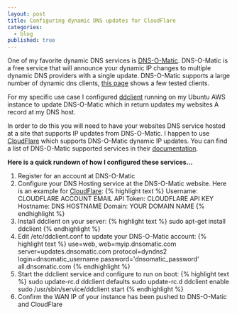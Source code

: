 ```yaml
---
layout: post
title: Configuring dynamic DNS updates for CloudFlare
categories:
  - blog
published: true
---
```


One of my favorite dynamic DNS services is [DNS-O-Matic](http://www.dnsomatic.com/). DNS-O-Matic is a free service that will announce your dynamic IP changes to multiple dynamic DNS providers with a single update. DNS-O-Matic supports a large number of dynamic dns clients, [this page](https://dnsomatic.com/wiki/software) shows a few tested clients.

For my specific use case I configured [ddclient](https://sourceforge.net/p/ddclient/wiki/Home/) running on my Ubuntu AWS instance to update DNS-O-Matic which in return updates my websites A record at my DNS host.

In order to do this you will need to have your websites DNS service hosted at a site that supports IP updates from DNS-O-Matic. I happen to use [CloudFlare](http://cloudflare.com/) which supports DNS-O-Matic dynamic IP updates. You can find a list of DNS-O-Matic supported services in their [documentation](https://dnsomatic.com/wiki/supportedservices).


**Here is a quick rundown of how I configured these services...**

1. Register for an account at DNS-O-Matic
2. Configure your DNS Hosting service at the DNS-O-Matic website. Here is an example for [CloudFlare](https://support.cloudflare.com/hc/en-us/articles/206142407-Using-DNS-O-Matic-dynamic-DNS-updates-with-CloudFlare-):
{% highlight text %}
Username: CLOUDFLARE ACCOUNT EMAIL
API Token: CLOUDFLARE API KEY
Hostname: DNS HOSTNAME
Domain: YOUR DOMAIN NAME
{% endhighlight %}
3. Install ddclient on your server:
{% highlight text %}
sudo apt-get install ddclient
{% endhighlight %}
4. Edit /etc/ddclient.conf to update your DNS-O-Matic account:
{% highlight text %}
use=web, web=myip.dnsomatic.com
server=updates.dnsomatic.com
protocol=dyndns2
login=dnsomatic_username
password='dnsomatic_password'
all.dnsomatic.com
{% endhighlight %}
5. Start the ddclient service and configure to run on boot:
{% highlight text %}
sudo update-rc.d ddclient defaults
sudo update-rc.d ddclient enable
sudo /usr/sbin/service/ddclient start
{% endhighlight %}
6. Confirm the WAN IP of your instance has been pushed to DNS-O-Matic and CloudFlare
